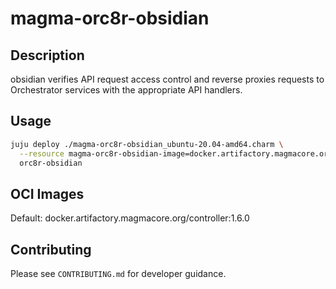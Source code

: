 # magma-orc8r-obsidian

## Description
obsidian verifies API request access control and reverse proxies requests to Orchestrator services with the appropriate API handlers.

## Usage

```bash
juju deploy ./magma-orc8r-obsidian_ubuntu-20.04-amd64.charm \
  --resource magma-orc8r-obsidian-image=docker.artifactory.magmacore.org/controller:1.6.0 \
  orc8r-obsidian
```

## OCI Images

Default: docker.artifactory.magmacore.org/controller:1.6.0

## Contributing

Please see `CONTRIBUTING.md` for developer guidance.
